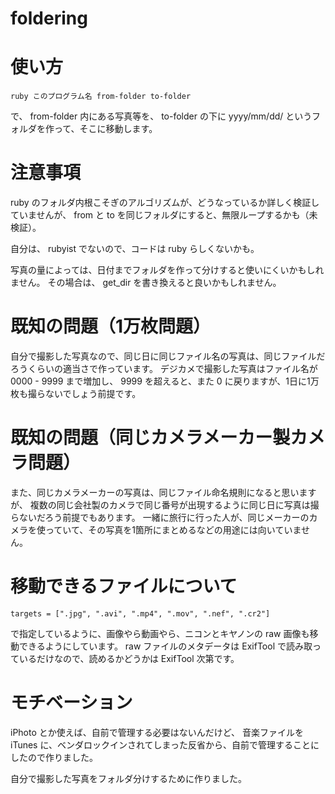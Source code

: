 foldering
=========

# 使い方

```ruby このプログラム名 from-folder to-folder```

で、
from-folder 内にある写真等を、
to-folder の下に yyyy/mm/dd/
というフォルダを作って、そこに移動します。

# 注意事項
ruby のフォルダ内根こそぎのアルゴリズムが、どうなっているか詳しく検証していませんが、
from と to を同じフォルダにすると、無限ループするかも（未検証）。

自分は、 rubyist でないので、コードは ruby らしくないかも。

写真の量によっては、日付までフォルダを作って分けすると使いにくいかもしれません。
その場合は、 get_dir を書き換えると良いかもしれません。

# 既知の問題（1万枚問題） 
自分で撮影した写真なので、同じ日に同じファイル名の写真は、同じファイルだろうくらいの適当さで作っています。
デジカメで撮影した写真はファイル名が 0000 - 9999 まで増加し、
9999 を超えると、また 0 に戻りますが、1日に1万枚も撮らないでしょう前提です。

# 既知の問題（同じカメラメーカー製カメラ問題） 
また、同じカメラメーカーの写真は、同じファイル命名規則になると思いますが、
複数の同じ会社製のカメラで同じ番号が出現するように同じ日に写真は撮らないだろう前提でもあります。
一緒に旅行に行った人が、同じメーカーのカメラを使っていて、その写真を1箇所にまとめるなどの用途には向いていません。

# 移動できるファイルについて 

```targets = [".jpg", ".avi", ".mp4", ".mov", ".nef", ".cr2"]```

で指定しているように、画像やら動画やら、ニコンとキヤノンの raw 画像も移動できるようにしています。
raw ファイルのメタデータは ExifTool で読み取っているだけなので、読めるかどうかは ExifTool 次第です。

# モチベーション 
iPhoto とか使えば、自前で管理する必要はないんだけど、
音楽ファイルを iTunes に、ベンダロックインされてしまった反省から、自前で管理することにしたので作りました。

自分で撮影した写真をフォルダ分けするために作りました。
